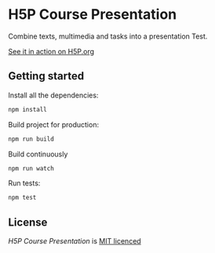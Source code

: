 H5P Course Presentation
==========

Combine texts, multimedia and tasks into a presentation Test.

[See it in action on H5P.org](https://h5p.org/presentation)

## Getting started

Install all the dependencies:

```bash
npm install
```

Build project for production:

```bash
npm run build
```

Build continuously

```bash
npm run watch
```

Run tests:

```bash
npm test
```

## License

*H5P Course Presentation* is [MIT licenced](LICENCE.md)